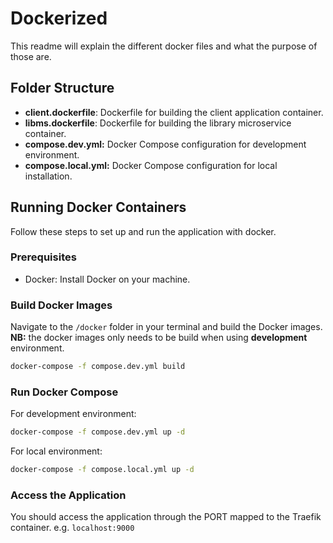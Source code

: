 # Dockerized

This readme will explain the different docker files and what the purpose of those are.

## Folder Structure
  
- **client.dockerfile**: Dockerfile for building the client application container. 
- **libms.dockerfile**: Dockerfile for building the library microservice container.
- **compose.dev.yml:** Docker Compose configuration for development environment.
- **compose.local.yml:** Docker Compose configuration for local installation.

## Running Docker Containers

Follow these steps to set up and run the application with docker.
### Prerequisites
- Docker: Install Docker on your machine.

### Build Docker Images
Navigate to the `/docker` folder in your terminal and build the Docker images.
**NB:** the docker images only needs to be build when using **development** environment.

```sh
docker-compose -f compose.dev.yml build
```

### Run Docker Compose

For development environment:

```bash
docker-compose -f compose.dev.yml up -d
```

For local environment:

```bash
docker-compose -f compose.local.yml up -d
```
### Access the Application
You should access the application through the PORT mapped to the Traefik container.
e.g. `localhost:9000`